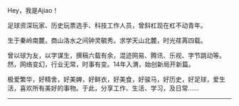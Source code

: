 
Hey，我是Ajiao！

足球资深玩家、历史玩票选手、科技工作人员，曾斜杠现在杠不动青年。

生于秦岭南麓，商山洛水之间钟灵毓秀。求学天山北麓，时光荏苒四载。

曾以球为友，以字谋生，撰稿六载有余，混迹网易、腾讯、乐视、字节跳动等。然，网络变幻，行业无常，时事有变。14年入渭，始创新局开新篇。

极爱繁华，好精舍，好美婢，好鲜衣，好美食，好骏马，好历史，好足球，爱生活，喜欢所有美好的事物。于此，分享工作、生活、学习，及日常……

---